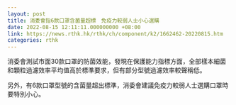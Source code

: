 ```yaml
---
layout: post
title: 消委會指6款口罩含菌量超標　免疫力較弱人士小心選購
date: 2022-08-15 12:11:11.000000000 +08:00
link: https://news.rthk.hk/rthk/ch/component/k2/1662462-20220815.htm
categories: rthk
---
```


消委會測試市面30款口罩的防菌效能，發現在保護能力指標方面，全部樣本細菌和顆粒過濾效率平均值高於標準要求，但有部分型號過濾效率較聲稱低。

另外，有6款口罩型號的含菌量超出標準，消委會建議免疫力較弱人士選購口罩時要特別小心。

